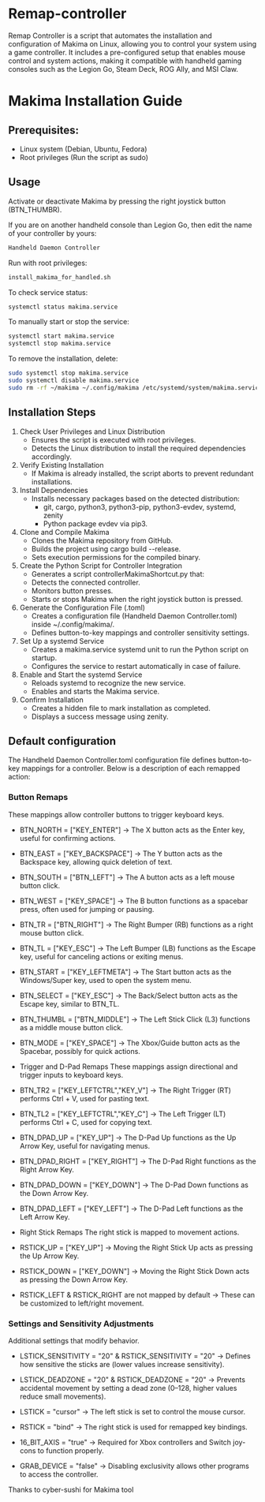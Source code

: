 # Remap-controller
Remap Controller is a script that automates the installation and configuration of Makima on Linux, allowing you to control your system using a game controller. It includes a pre-configured setup that enables mouse control and system actions, making it compatible with handheld gaming consoles such as the Legion Go, Steam Deck, ROG Ally, and MSI Claw.

# Makima Installation Guide

## Prerequisites:
- Linux system (Debian, Ubuntu, Fedora)
- Root privileges (Run the script as sudo)

## Usage
Activate or deactivate Makima by pressing the right joystick button (BTN_THUMBR).  
  
If you are on another handheld console than Legion Go, then edit the name of your controller by yours:
```bash
Handheld Daemon Controller
```
  
Run with root privileges: 
```bash
install_makima_for_handled.sh
```
  
To check service status:  
```bash
systemctl status makima.service
```
  
To manually start or stop the service:  
```bash
systemctl start makima.service
systemctl stop makima.service
```  
  
To remove the installation, delete:
```bash
sudo systemctl stop makima.service
sudo systemctl disable makima.service
sudo rm -rf ~/makima ~/.config/makima /etc/systemd/system/makima.service
```
## Installation Steps
1. Check User Privileges and Linux Distribution
    - Ensures the script is executed with root privileges.
    - Detects the Linux distribution to install the required dependencies accordingly.
2. Verify Existing Installation
    - If Makima is already installed, the script aborts to prevent redundant installations.
3. Install Dependencies
    - Installs necessary packages based on the detected distribution:
        - git, cargo, python3, python3-pip, python3-evdev, systemd, zenity
        - Python package evdev via pip3.
4. Clone and Compile Makima
    - Clones the Makima repository from GitHub.
    - Builds the project using cargo build --release.
    - Sets execution permissions for the compiled binary.
5. Create the Python Script for Controller Integration
    - Generates a script controllerMakimaShortcut.py that:
    - Detects the connected controller.
    - Monitors button presses.
    - Starts or stops Makima when the right joystick button is pressed.
6. Generate the Configuration File (.toml)
    - Creates a configuration file (Handheld Daemon Controller.toml) inside ~/.config/makima/.
    - Defines button-to-key mappings and controller sensitivity settings.
7. Set Up a systemd Service
    - Creates a makima.service systemd unit to run the Python script on startup.
    - Configures the service to restart automatically in case of failure.
8. Enable and Start the systemd Service
    - Reloads systemd to recognize the new service.
    - Enables and starts the Makima service.
9. Confirm Installation
    - Creates a hidden file to mark installation as completed.
    - Displays a success message using zenity.

## Default configuration
The Handheld Daemon Controller.toml configuration file defines button-to-key mappings for a controller. Below is a description of each remapped action:

### Button Remaps
These mappings allow controller buttons to trigger keyboard keys.
  
- BTN_NORTH = ["KEY_ENTER"]
→ The X button acts as the Enter key, useful for confirming actions.

- BTN_EAST = ["KEY_BACKSPACE"]
→ The Y button acts as the Backspace key, allowing quick deletion of text.

- BTN_SOUTH = ["BTN_LEFT"]
→ The A button acts as a left mouse button click.

- BTN_WEST = ["KEY_SPACE"]
→ The B button functions as a spacebar press, often used for jumping or pausing.

- BTN_TR = ["BTN_RIGHT"]
→ The Right Bumper (RB) functions as a right mouse button click.

- BTN_TL = ["KEY_ESC"]
→ The Left Bumper (LB) functions as the Escape key, useful for canceling actions or exiting menus.

- BTN_START = ["KEY_LEFTMETA"]
→ The Start button acts as the Windows/Super key, used to open the system menu.

- BTN_SELECT = ["KEY_ESC"]
→ The Back/Select button acts as the Escape key, similar to BTN_TL.

- BTN_THUMBL = ["BTN_MIDDLE"]
→ The Left Stick Click (L3) functions as a middle mouse button click.

- BTN_MODE = ["KEY_SPACE"]
→ The Xbox/Guide button acts as the Spacebar, possibly for quick actions.

- Trigger and D-Pad Remaps
These mappings assign directional and trigger inputs to keyboard keys.

- BTN_TR2 = ["KEY_LEFTCTRL","KEY_V"]
→ The Right Trigger (RT) performs Ctrl + V, used for pasting text.

- BTN_TL2 = ["KEY_LEFTCTRL","KEY_C"]
→ The Left Trigger (LT) performs Ctrl + C, used for copying text.

- BTN_DPAD_UP = ["KEY_UP"]
→ The D-Pad Up functions as the Up Arrow Key, useful for navigating menus.

- BTN_DPAD_RIGHT = ["KEY_RIGHT"]
→ The D-Pad Right functions as the Right Arrow Key.

- BTN_DPAD_DOWN = ["KEY_DOWN"]
→ The D-Pad Down functions as the Down Arrow Key.

- BTN_DPAD_LEFT = ["KEY_LEFT"]
→ The D-Pad Left functions as the Left Arrow Key.

- Right Stick Remaps
The right stick is mapped to movement actions.

- RSTICK_UP = ["KEY_UP"]
→ Moving the Right Stick Up acts as pressing the Up Arrow Key.

- RSTICK_DOWN = ["KEY_DOWN"]
→ Moving the Right Stick Down acts as pressing the Down Arrow Key.

- RSTICK_LEFT & RSTICK_RIGHT are not mapped by default
→ These can be customized to left/right movement.

### Settings and Sensitivity Adjustments
Additional settings that modify behavior.

- LSTICK_SENSITIVITY = "20" & RSTICK_SENSITIVITY = "20"
→ Defines how sensitive the sticks are (lower values increase sensitivity).

- LSTICK_DEADZONE = "20" & RSTICK_DEADZONE = "20"
→ Prevents accidental movement by setting a dead zone (0–128, higher values reduce small movements).

- LSTICK = "cursor"
→ The left stick is set to control the mouse cursor.

- RSTICK = "bind"
→ The right stick is used for remapped key bindings.

- 16_BIT_AXIS = "true"
→ Required for Xbox controllers and Switch joy-cons to function properly.

- GRAB_DEVICE = "false"
→ Disabling exclusivity allows other programs to access the controller.

Thanks to cyber-sushi for Makima tool